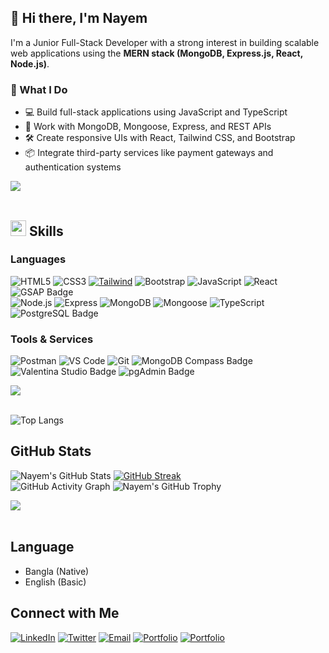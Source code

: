 ## 👋 Hi there, I'm Nayem

I'm a Junior Full-Stack Developer with a strong interest in building scalable web applications using the **MERN stack (MongoDB, Express.js, React, Node.js)**.

### 🚀 What I Do
- 💻 Build full-stack applications using JavaScript and TypeScript
- 🔧 Work with MongoDB, Mongoose, Express, and REST APIs
- 🛠️ Create responsive UIs with React, Tailwind CSS, and Bootstrap
- 📦 Integrate third-party services like payment gateways and authentication systems

<img src="https://user-images.githubusercontent.com/73097560/115834477-dbab4500-a447-11eb-908a-139a6edaec5c.gif"><br><br>

## <img src="https://media2.giphy.com/media/QssGEmpkyEOhBCb7e1/giphy.gif?cid=ecf05e47a0n3gi1bfqntqmob8g9aid1oyj2wr3ds3mg700bl&rid=giphy.gif" width ="25"><b> Skills</b>

 ### Languages

![HTML5](https://img.shields.io/badge/-HTML5-000000?style=for-the-badge&logo=html5&logoColor=E34F26)
![CSS3](https://img.shields.io/badge/-CSS3-000000?style=for-the-badge&logo=css3&logoColor=1572B6)
[![Tailwind](https://img.shields.io/badge/-Tailwind%20CSS-38B2AC?style=for-the-badge&logo=tailwind-css&logoColor=white)](https://tailwindcss.com/)
![Bootstrap](https://img.shields.io/badge/-Bootstrap-000000?style=for-the-badge&logo=bootstrap&logoColor=563D7C)
![JavaScript](https://img.shields.io/badge/-JavaScript-000000?style=for-the-badge&logo=javascript&logoColor=F7DF1E)
![React](https://img.shields.io/badge/-React-000000?style=for-the-badge&logo=react&logoColor=61DAFB) 
![GSAP Badge](https://img.shields.io/badge/-GSAP-88CE02?style=for-the-badge&logo=greensock&logoColor=white) <br/>
![Node.js](https://img.shields.io/badge/-Node.js-000000?style=for-the-badge&logo=node.js&logoColor=8CC84B)
![Express](https://img.shields.io/badge/-Express-000000?style=for-the-badge&logo=express&logoColor=000000)
![MongoDB](https://img.shields.io/badge/-MongoDB-000000?style=for-the-badge&logo=mongodb&logoColor=47A248)
![Mongoose](https://img.shields.io/badge/-Mongoose-880000?style=for-the-badge&logo=mongoose&logoColor=white)
![TypeScript](https://img.shields.io/badge/-TypeScript-3178C6?style=for-the-badge&logo=typescript&logoColor=white)
![PostgreSQL Badge](https://img.shields.io/badge/-PostgreSQL-336791?style=for-the-badge&logo=postgresql&logoColor=white)



### Tools & Services

![Postman](https://img.shields.io/badge/-Postman-000000?style=for-the-badge&logo=postman&logoColor=FF6C37)
![VS Code](https://img.shields.io/badge/-VS_Code-000000?style=for-the-badge&logo=visualstudiocode&logoColor=0078D4)
![Git](https://img.shields.io/badge/-Git-000000?style=for-the-badge&logo=git&logoColor=F05032)
![MongoDB Compass Badge](https://img.shields.io/badge/-MongoDB%20Compass-47A248?style=for-the-badge&logo=mongodb&logoColor=white)
![Valentina Studio Badge](https://img.shields.io/badge/-Valentina%20Studio-4C6EF5?style=for-the-badge&logo=data:image/png;base64,iVBORw0KGgoAAAANSUhEUgAAAAEAAAABCAQAAAC1HAwCAAAAC0lEQVR4nGNgYAAAAAMAAWgmWQ0AAAAASUVORK5CYII=&logoColor=white)
![pgAdmin Badge](https://img.shields.io/badge/-pgAdmin-336791?style=for-the-badge&logo=postgresql&logoColor=white)



<img src="https://user-images.githubusercontent.com/73097560/115834477-dbab4500-a447-11eb-908a-139a6edaec5c.gif"><br><br>

![Top Langs](https://github-readme-stats.vercel.app/api/top-langs/?username=nayemalways&layout=compact&theme=radical)


## GitHub Stats
![Nayem's GitHub Stats](https://github-readme-stats.vercel.app/api?username=nayemalways&show_icons=true&theme=radical)
[![GitHub Streak](https://streak-stats.demolab.com/?user=nayemalways&theme=dark)](https://git.io/streak-stats) <br> 
![GitHub Activity Graph](https://github-readme-activity-graph.vercel.app/graph?username=nayemalways&theme=react-dark&bg_color=0D1117&hide_border=true)
![Nayem's GitHub Trophy](https://github-profile-trophy.vercel.app/?username=nayemalways&theme=radical&row=1&column=7&margin-h=15&margin-w=5&no-bg=true%22%20alt=%22TROPHY) 






<img src="https://user-images.githubusercontent.com/73097560/115834477-dbab4500-a447-11eb-908a-139a6edaec5c.gif"><br><br>

## Language
* Bangla (Native)  
* English (Basic)
 
 ## Connect with Me

[![LinkedIn](https://img.shields.io/badge/-LinkedIn-0A66C2?style=for-the-badge&logo=linkedin&logoColor=white)](https://www.linkedin.com/in/nayemalways)
[![Twitter](https://img.shields.io/badge/-Twitter-1DA1F2?style=for-the-badge&logo=twitter&logoColor=white)](https://twitter.com/nayemalways)
[![Email](https://img.shields.io/badge/-Email-D14836?style=for-the-badge&logo=gmail&logoColor=white)](mailto:nishanahmed13913@gmail.com)
[![Portfolio](https://img.shields.io/badge/-Portfolio-000000?style=for-the-badge&logo=github&logoColor=white)](https://nayem-ahmed.onrender.com/)
[![Portfolio](https://img.shields.io/badge/-Codewars-B1361E?style=for-the-badge&logo=codewars&logoColor=white
)](https://www.codewars.com/users/nayem)


























